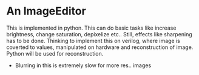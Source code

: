 # An ImageEditor
This is implemented in python. This can do basic tasks like increase brightness, change saturation, depixelize etc.. Still, effects like sharpening has to be done.
Thinking to implement this on verilog, where image is coverted to values, manipulated on hardware and reconstruction of image. Python will be used for reconstruction.

* Blurring in this is extremely slow for more res.. images
